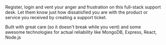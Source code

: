 Register, login and vent your anger and frustration on this full-stack support desk. Let them know just how dissatisfied you are with the product or service you received by creating a support ticket. 

Built with great care (so it doesn't break while you vent) and some awesome technologies for actual reliability like MongoDB, Express, React, Node.js
